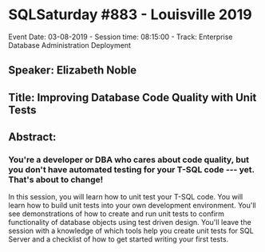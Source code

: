 # SQLSaturday #883 - Louisville 2019
Event Date: 03-08-2019 - Session time: 08:15:00 - Track: Enterprise Database Administration  Deployment
## Speaker: Elizabeth Noble
## Title: Improving Database Code Quality with Unit Tests
## Abstract:
### You're a developer or DBA who cares about code quality, but you don't have automated testing for your T-SQL code --- yet. That's about to change!

In this session, you will learn how to unit test your T-SQL code. You will learn how to build unit tests into your own development environment. You'll see demonstrations of how to create and run unit tests to confirm functionality of database objects using test driven design. You'll leave the session with a knowledge of which tools help you create unit tests for SQL Server and a checklist of how to get started writing your first tests.
